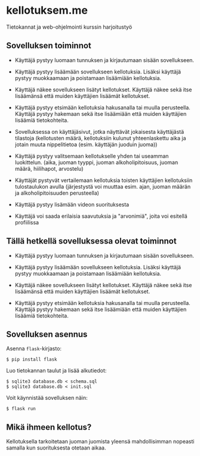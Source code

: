 # kellotuksem.me
Tietokannat ja web-ohjelmointi kurssin harjoitustyö

## Sovelluksen toiminnot

* Käyttäjä pystyy luomaan tunnuksen ja kirjautumaan sisään sovellukseen.

* Käyttäjä pystyy lisäämään sovellukseen kellotuksia. Lisäksi käyttäjä pystyy muokkaamaan ja poistamaan lisäämiään kellotuksia.

* Käyttäjä näkee sovellukseen lisätyt kellotukset. Käyttäjä näkee sekä itse lisäämänsä että muiden käyttäjien lisäämät kellotukset.

* Käyttäjä pystyy etsimään kellotuksia hakusanalla tai muulla perusteella. Käyttäjä pystyy hakemaan sekä itse lisäämiään että muiden käyttäjien lisäämiä tietokohteita.

* Sovelluksessa on käyttäjäsivut, jotka näyttävät jokaisesta käyttäjästä tilastoja (kellotusten määrä, kellotuksiin kulunut yhteenlaskettu aika ja jotain muuta nippelitietoa (esim. käyttäjän juoduin juoma))

* Käyttäjä pystyy valitsemaan kellotukselle yhden tai useamman luokittelun. (aika, juoman tyyppi, juoman alkoholipitoisuus, juoman määrä, hiilihapot, arvostelu)

* Käyttäjät pystyvät vertailemaan kellotuksia toisten käyttäjien kellotuksiin tulostaulukon avulla (järjestystä voi muuttaa esim. ajan, juoman määrän ja alkoholipitoisuuden perusteella)

* Käyttäjä pystyy lisämään videon suorituksesta

* Käyttäjä voi saada erilaisia saavutuksia ja "arvonimiä", joita voi esitellä profiilissa

## Tällä hetkellä sovelluksessa olevat toiminnot

* Käyttäjä pystyy luomaan tunnuksen ja kirjautumaan sisään sovellukseen.

* Käyttäjä pystyy lisäämään sovellukseen kellotuksia. Lisäksi käyttäjä pystyy muokkaamaan ja poistamaan lisäämiään kellotuksia.

* Käyttäjä näkee sovellukseen lisätyt kellotukset. Käyttäjä näkee sekä itse lisäämänsä että muiden käyttäjien lisäämät kellotukset.

* Käyttäjä pystyy etsimään kellotuksia hakusanalla tai muulla perusteella. Käyttäjä pystyy hakemaan sekä itse lisäämiään että muiden käyttäjien lisäämiä tietokohteita.

## Sovelluksen asennus

Asenna `flask`-kirjasto:

```
$ pip install flask
```

Luo tietokannan taulut ja lisää alkutiedot:

```
$ sqlite3 database.db < schema.sql
$ sqlite3 database.db < init.sql
```

Voit käynnistää sovelluksen näin:

```
$ flask run
```

## Mikä ihmeen kellotus?
Kellotuksella tarkoitetaan juoman juomista yleensä mahdollisimman nopeasti samalla kun suorituksesta otetaan aikaa.
